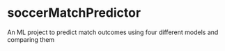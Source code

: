 # soccerMatchPredictor
An ML project to predict match outcomes using four different models and comparing them
